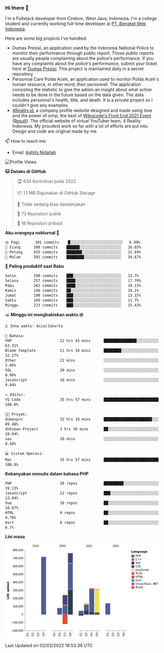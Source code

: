 ### Hi there 👋
I'm a Fullstack developer from Cirebon, West Java, Indonesia. I'm a college student and currently working full-time developer at [PT. Bengkel Web Indonesia](https://github.com/PT-Bengkel-Web-Indonesia).

Here are some big projects I've handled:
- Dumas Presisi, an application used by the Indonesia National Police to monitor their performance through public report. Those public reports are usually people complaining about the police's performance. If you have any complaints about the police's performance, submit your ticket here at [Dumas Presisi](https://dumaspresisi.polri.go.id/dumaspro). This project is maintained daily in a secret repository.
- Personnal Care Polda Aceh, an application used to monitor Polda Aceh's human resource, in other word, their personnel. The application consisting the statistic to give the admin an insight about what action needs to be done in the future based on the data given. The data includes personnel's health, title, and death. It is a private project so I couldn't give any examples.
- [4Reality.id](https://4reality.id), a company profile website designed and made using love and the power of simp, the best of [Wibucode's Front End 2021 Event](https://github.com/wibucode02/submision-event-frontend-2021) ([Result](https://github.com/wibucode02/top-5-pemenang-event-front-end-wibucode-2021)). The official website of virtual YouTuber team, 4 Reality Indonesia. My proudest work so far with a lot of efforts are put into. Design and code are original made by me.

📫 How to reach me:
- Email: [Aghits Nidallah](mailto:yourlovelydev@gmail.com)

<!--START_SECTION:waka-->
![Profile Views](http://img.shields.io/badge/Profil%20dilihat-4-blue)

**🐱 Dataku di GitHub** 

> 🏆 634 Kontribusi pada 2022
 > 
> 📦 1.1 MB Digunakan di GitHub Storage 
 > 
> 🚫 Tidak sedang bisa dipekerjakan
 > 
> 📜 73 Repositori publik 
 > 
> 🔑 18 Repositori pribadi  
 > 
**Aku orangnya nokturnal 🦉** 

```text
🌞 Pagi       101 commits    █░░░░░░░░░░░░░░░░░░░░░░░░   6.99% 
🌆 Siang      388 commits    ██████░░░░░░░░░░░░░░░░░░░   26.85% 
🌃 Petang     455 commits    ███████░░░░░░░░░░░░░░░░░░   31.49% 
🌙 Malam      501 commits    ████████░░░░░░░░░░░░░░░░░   34.67%

```
📅 **Paling produktif saat Rabu** 

```text
Senin        198 commits    ███░░░░░░░░░░░░░░░░░░░░░░   13.7% 
Selasa       257 commits    ████░░░░░░░░░░░░░░░░░░░░░   17.79% 
Rabu         262 commits    ████░░░░░░░░░░░░░░░░░░░░░   18.13% 
Kamis        146 commits    ██░░░░░░░░░░░░░░░░░░░░░░░   10.1% 
Jumat        190 commits    ███░░░░░░░░░░░░░░░░░░░░░░   13.15% 
Sabtu        169 commits    ███░░░░░░░░░░░░░░░░░░░░░░   11.7% 
Minggu       223 commits    ███░░░░░░░░░░░░░░░░░░░░░░   15.43%

```


📊 **Minggu ini menghabiskan waktu di** 

```text
⌚︎ Zona waktu: Asia/Jakarta

💬 Bahasa: 
PHP                      22 hrs 45 mins      ███████████████░░░░░░░░░░   63.31% 
Blade Template           11 hrs 36 mins      ████████░░░░░░░░░░░░░░░░░   32.27% 
Other                    22 mins             ░░░░░░░░░░░░░░░░░░░░░░░░░   1.06% 
SQL                      20 mins             ░░░░░░░░░░░░░░░░░░░░░░░░░   0.96% 
JavaScript               18 mins             ░░░░░░░░░░░░░░░░░░░░░░░░░   0.84%

🔥 Editor: 
VS Code                  35 hrs 57 mins      █████████████████████████   100.0%

🐱‍💻 Proyek: 
dumaspro                 32 hrs 10 mins      ██████████████████████░░░   89.48% 
Unknown Project          3 hrs 36 mins       ██░░░░░░░░░░░░░░░░░░░░░░░   10.04% 
uas                      10 mins             ░░░░░░░░░░░░░░░░░░░░░░░░░   0.48%

💻 Sistem Operasi: 
Mac                      35 hrs 57 mins      █████████████████████████   100.0%

```

**Kebanyakan menulis dalam bahasa PHP** 

```text
PHP                      36 repos            █████████░░░░░░░░░░░░░░░░   39.13% 
JavaScript               12 repos            ███░░░░░░░░░░░░░░░░░░░░░░   13.04% 
Vue                      10 repos            ██░░░░░░░░░░░░░░░░░░░░░░░   10.87% 
HTML                     9 repos             ██░░░░░░░░░░░░░░░░░░░░░░░   9.78% 
Dart                     8 repos             ██░░░░░░░░░░░░░░░░░░░░░░░   8.7%

```


**Lini masa**

![Chart not found](https://raw.githubusercontent.com/NikarashiHatsu/NikarashiHatsu/master/charts/bar_graph.png) 


 Last Updated on 02/03/2022 18:53:39 UTC
<!--END_SECTION:waka-->
